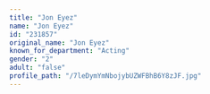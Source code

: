 ```yaml
---
title: "Jon Eyez"
name: "Jon Eyez"
id: "231857"
original_name: "Jon Eyez"
known_for_department: "Acting"
gender: "2"
adult: "false"
profile_path: "/7leDymYmNbojybUZWFBhB6Y8zJF.jpg"
---
```

